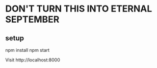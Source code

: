 # DON'T TURN THIS INTO ETERNAL SEPTEMBER

## setup

  npm install
  npm start

Visit http://localhost:8000